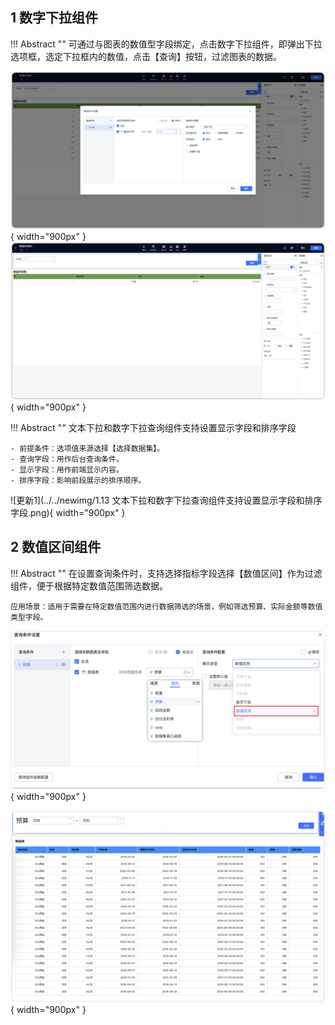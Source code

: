 ## 1 数字下拉组件

!!! Abstract ""
	可通过与图表的数值型字段绑定，点击数字下拉组件，即弹出下拉选项框，选定下拉框内的数值，点击【查询】按钮，过滤图表的数据。

![数字下拉组件入口](../../img/dashboard_generation/2.0设置数字下拉组件.png){ width="900px" }  
![仪表盘编辑_过滤组件](../../img/dashboard_generation/2.0数字下拉结果.png){ width="900px" }  

!!! Abstract ""
	文本下拉和数字下拉查询组件支持设置显示字段和排序字段

    - 前提条件：选项值来源选择【选择数据集】。
    - 查询字段：用作后台查询条件。
    - 显示字段：用作前端显示内容。
    - 排序字段：影响前段展示的排序顺序。
![更新1](../../newimg/1.13 文本下拉和数字下拉查询组件支持设置显示字段和排序字段.png){ width="900px" }

## 2 数值区间组件
!!! Abstract ""
	在设置查询条件时，支持选择指标字段选择【数值区间】作为过滤组件，便于根据特定数值范围筛选数据。

    应用场景：适用于需要在特定数值范围内进行数据筛选的场景，例如筛选预算、实际金额等数值类型字段。

![更新1](../../newimg/查询组件支持数值区间1.png){ width="900px" }

![更新1](../../newimg/查询组件支持数值区间2.png){ width="900px" }